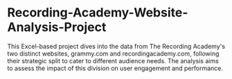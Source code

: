 # Recording-Academy-Website-Analysis-Project
This Excel-based project dives into the data from The Recording Academy's two distinct websites, grammy.com and recordingacademy.com, following their strategic split to cater to different audience needs. The analysis aims to assess the impact of this division on user engagement and performance.
